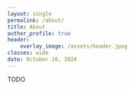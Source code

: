 ```yaml
---
layout: single
permalink: /about/
title: About
author_profile: true
header:
    overlay_image: /assets/header.jpeg
classes: wide
date: October 10, 2024
---
```


TODO